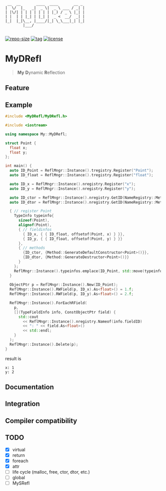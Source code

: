 ```

 __  __       ____  ____       __ _ 
|  \/  |_   _|  _ \|  _ \ ___ / _| |
| |\/| | | | | | | | |_) / _ \ |_| |
| |  | | |_| | |_| |  _ <  __/  _| |
|_|  |_|\__, |____/|_| \_\___|_| |_|
        |___/                       
                                                             

```

[![repo-size](https://img.shields.io/github/languages/code-size/shimakaze09/MyDRefl?style=flat)](https://github.com/shimakaze09/MyDRefl/archive/master.zip) [![tag](https://img.shields.io/github/v/tag/shimakaze09/MyDRefl)](https://github.com/shimakaze09/MyDRefl/tags) [![license](https://img.shields.io/github/license/shimakaze09/MyDRefl)](LICENSE)

# MyDRefl

> **My** **D**ynamic **R**eflection

## Feature

## Example

```c++
#include <MyDRefl/MyDRefl.h>

#include <iostream>

using namespace My::MyDRefl;

struct Point {
  float x;
  float y;
};

int main() {
  auto ID_Point = ReflMngr::Instance().tregistry.Register("Point");
  auto ID_float = ReflMngr::Instance().tregistry.Register("float");

  auto ID_x = ReflMngr::Instance().nregistry.Register("x");
  auto ID_y = ReflMngr::Instance().nregistry.Register("y");

  auto ID_ctor = ReflMngr::Instance().nregistry.GetID(NameRegistry::Meta::ctor);
  auto ID_dtor = ReflMngr::Instance().nregistry.GetID(NameRegistry::Meta::dtor);

  { // register Point
    TypeInfo typeinfo{
      sizeof(Point),
      alignof(Point),
      { // fieldinfos
        { ID_x, { { ID_float, offsetof(Point, x) } }},
        { ID_y, { { ID_float, offsetof(Point, y) } }}
      },
      { // methods
        {ID_ctor, {Method::GenerateDefaultConstructor<Point>()}},
        {ID_dtor, {Method::GenerateDestructor<Point>()}}
      }
    };
    ReflMngr::Instance().typeinfos.emplace(ID_Point, std::move(typeinfo));
  }
  
  ObjectPtr p = ReflMngr::Instance().New(ID_Point);
  ReflMngr::Instance().RWField(p, ID_x).As<float>() = 1.f;
  ReflMngr::Instance().RWField(p, ID_y).As<float>() = 2.f;

  ReflMngr::Instance().ForEachRField(
    p,
    [](TypeFieldInfo info, ConstObjectPtr field) {
      std::cout
        << ReflMngr::Instance().nregistry.Nameof(info.fieldID)
        << ": " << field.As<float>()
        << std::endl;
    }
  );
  ReflMngr::Instance().Delete(p);
}
```

result is

```
x: 1
y: 2
```

## Documentation

## Integration

## Compiler compatibility

## TODO

- [x] virtual
- [x] return
- [x] foreach
- [x] attr
- [ ] life cycle (malloc, free, ctor, dtor, etc.)
- [ ] global
- [ ] MySRefl